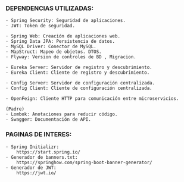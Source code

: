 ### DEPENDENCIAS UTILIZADAS:

    · Spring Security: Seguridad de aplicaciones.
    · JWT: Token de seguridad.

    · Spring Web: Creación de aplicaciones web.
    · Spring Data JPA: Persistencia de datos.
    · MySQL Driver: Conector de MySQL.
    · MapStruct: Mapeo de objetos. DTOS.
    · Flyway: Version de controles de BD , Migracion.

    · Eureka Server: Servidor de registro y descubrimiento.
    · Eureka Client: Cliente de registro y descubrimiento.
        
    · Config Server: Servidor de configuración centralizada.
    · Config Client: Cliente de configuración centralizada.

    · OpenFeign: Cliente HTTP para comunicación entre microservicios.
    
    (Padre)
    · Lombok: Anotaciones para reducir código.
    · Swagger: Documentación de API.        
    
### PAGINAS DE INTERES:
    · Spring Initializr: 
        https://start.spring.io/
    · Generador de banners.txt:
        https://springhow.com/spring-boot-banner-generator/
    · Generador de JWT:
        https://jwt.io/
    